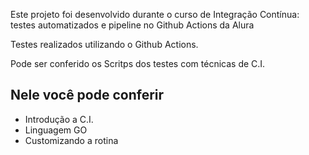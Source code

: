 Este projeto foi desenvolvido durante o curso de Integração Contínua: testes automatizados e pipeline no Github Actions da Alura

Testes realizados utilizando o Github Actions. 

Pode ser conferido os Scritps dos testes com técnicas de C.I.

## Nele você pode conferir

- Introdução a C.I.
- Linguagem GO
- Customizando a rotina

